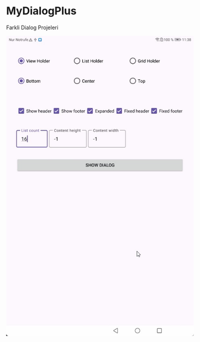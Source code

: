 # MyDialogPlus
Farkli Dialog Projeleri


![Screenshot](https://github.com/kaplanerkan/MyDialogPlus/blob/main/dialogplus.jpg)